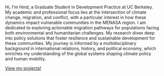 Hi, I'm Hind, a Graduate Student in Development Practice at UC Berkeley. My academic and professional focus lies at the intersection of climate change, migration, and conflict, with a particular interest in how these dynamics impact vulnerable communities in the MENASA region.
I am dedicated to exploring actionable migration pathways for populations facing both environmental and humanitarian challenges. My research dives deep into policy solutions that foster resilience and sustainable development for these communities.
My journey is informed by a multidisciplinary background in international relations, history, and political economy, which enriches my understanding of the global systems shaping climate policy and human mobility.

[View my projects!](projects.md)

